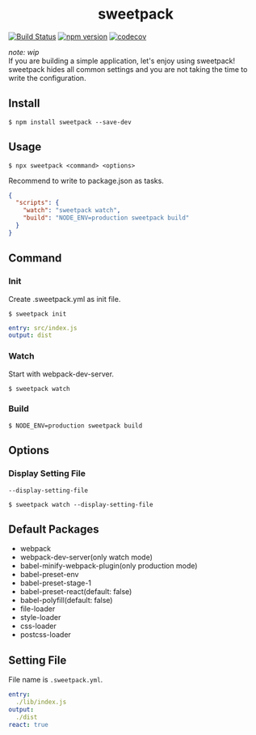 <div align="center">
  <h1>sweetpack</h1>
</div>

[![Build Status](https://travis-ci.org/abouthiroppy/sweetpack.svg)](https://travis-ci.org/abouthiroppy/sweetpack)
[![npm version](https://badge.fury.io/js/sweetpack.svg)](https://badge.fury.io/js/sweetpack)
[![codecov](https://codecov.io/gh/abouthiroppy/sweetpack/branch/master/graph/badge.svg)](https://codecov.io/gh/abouthiroppy/sweetpack)

*note: wip*  
If you are building a simple application, let's enjoy using sweetpack!  
sweetpack hides all common settings and you are not taking the time to write the configuration.

## Install
```
$ npm install sweetpack --save-dev
```

## Usage
```
$ npx sweetpack <command> <options>
```

Recommend to write to package.json as tasks.

```json
{
  "scripts": {
    "watch": "sweetpack watch",
    "build": "NODE_ENV=production sweetpack build"
  }
}
```

## Command
### Init
Create .sweetpack.yml as init file.

```
$ sweetpack init
```

```yml
entry: src/index.js
output: dist
```

### Watch
Start with webpack-dev-server.
```
$ sweetpack watch
```

### Build
```
$ NODE_ENV=production sweetpack build
```

## Options
### Display Setting File
`--display-setting-file`

```
$ sweetpack watch --display-setting-file
```

## Default Packages
- webpack
- webpack-dev-server(only watch mode)
- babel-minify-webpack-plugin(only production mode)
- babel-preset-env
- babel-preset-stage-1
- babel-preset-react(default: false)
- babel-polyfill(default: false)
- file-loader
- style-loader
- css-loader
- postcss-loader

## Setting File
File name is `.sweetpack.yml`.

```yml
entry:
  ./lib/index.js
output:
  ./dist
react: true
```
